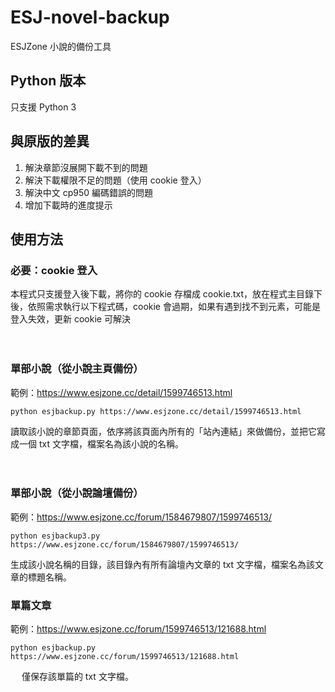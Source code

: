 # ESJ-novel-backup
ESJZone 小說的備份工具

## Python 版本
只支援 Python 3

## 與原版的差異
1. 解決章節沒展開下載不到的問題
2. 解決下載權限不足的問題（使用 cookie 登入）
3. 解決中文 cp950 編碼錯誤的問題
4. 增加下載時的進度提示

## 使用方法

### 必要：cookie 登入
本程式只支援登入後下載，將你的 cookie 存檔成 cookie.txt，放在程式主目錄下後，依照需求執行以下程式碼，cookie 會過期，如果有遇到找不到元素，可能是登入失效，更新 cookie 可解決
  
　
### 單部小說（從小說主頁備份）  

範例：https://www.esjzone.cc/detail/1599746513.html

`python esjbackup.py https://www.esjzone.cc/detail/1599746513.html`

讀取該小說的章節頁面，依序將該頁面內所有的「站內連結」來做備份，並把它寫成一個 txt 文字檔，檔案名為該小說的名稱。   
  
　
### 單部小說（從小說論壇備份）

範例：https://www.esjzone.cc/forum/1584679807/1599746513/

`python esjbackup3.py https://www.esjzone.cc/forum/1584679807/1599746513/`

生成該小說名稱的目錄，該目錄內有所有論壇內文章的 txt 文字檔，檔案名為該文章的標題名稱。


### 單篇文章

範例：https://www.esjzone.cc/forum/1599746513/121688.html

`python esjbackup.py https://www.esjzone.cc/forum/1599746513/121688.html`
  
　
僅保存該單篇的  txt 文字檔。
